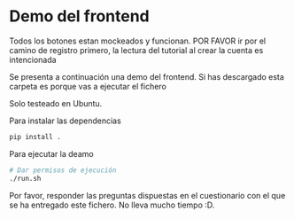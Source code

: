 # Demo del frontend

Todos los botones estan mockeados y funcionan. POR FAVOR ir por el camino de registro primero, la lectura del tutorial al crear la cuenta es intencionada

Se presenta a continuación una demo del frontend. Si has descargado esta carpeta es porque vas a ejecutar el fichero

Solo testeado en Ubuntu.

Para instalar las dependencias

```sh
pip install .
```

Para ejecutar la deamo

```sh
# Dar permisos de ejecución
./run.sh
```

Por favor, responder las preguntas dispuestas en el cuestionario con el que se ha entregado este fichero. No lleva mucho tiempo :D.